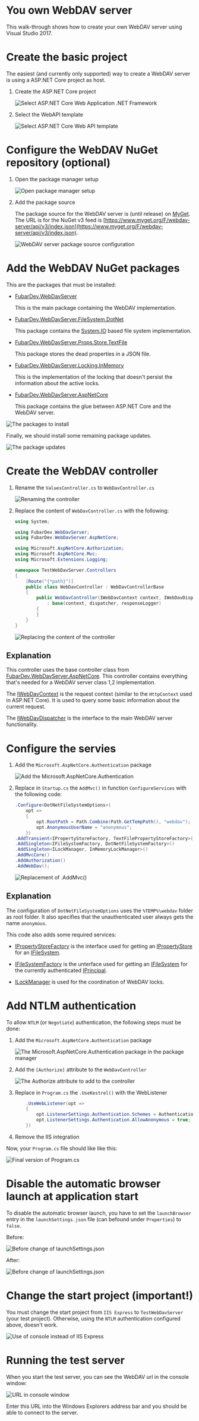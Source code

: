 # You own WebDAV server

This walk-through shows how to create your own WebDAV server using Visual Studio 2017.

# Create the basic project

The easiest (and currently only supported) way to create a WebDAV server
is using a ASP.NET Core project as host.

1. Create the ASP.NET Core project

   ![Select ASP.NET Core Web Application .NET Framework](~/images/walk-through/01-create-project.png)

2. Select the WebAPI template

   ![Select ASP.NET Core Web API template](~/images/walk-through/02-select-webapi.png)

# Configure the WebDAV NuGet repository (optional)

1. Open the package manager setup

   ![Open package manager setup](~/images/walk-through/03-package-manager-setup.png)

2. Add the package source

   The package source for the WebDAV server is (until release) on [MyGet](https://www.myget.org/feed/Packages/webdav-server). The URL is for the NuGet v3 feed is [https://www.myget.org/F/webdav-server/api/v3/index.json](https://www.myget.org/F/webdav-server/api/v3/index.json).

   ![WebDAV server package source configuration](~/images/walk-through/03-webdav-server-nuget-repository.png)

# Add the WebDAV NuGet packages

This are the packages that must be installed:

* [FubarDev.WebDavServer](https://www.myget.org/feed/webdav-server/package/nuget/FubarDev.WebDavServer)

   This is the main package containing the WebDAV implementation.

* [FubarDev.WebDavServer.FileSystem.DotNet](https://www.myget.org/feed/webdav-server/package/nuget/FubarDev.WebDavServer.FileSystem.DotNet)

   This package contains the [System.IO](xref:System.IO) based file system implementation.

* [FubarDev.WebDavServer.Props.Store.TextFile](https://www.myget.org/feed/webdav-server/package/nuget/FubarDev.WebDavServer.Props.Store.TextFile)

   This package stores the dead properties in a JSON file.

* [FubarDev.WebDavServer.Locking.InMemory](https://www.myget.org/feed/webdav-server/package/nuget/FubarDev.WebDavServer.Locking.InMemory)

   This is the implementation of the locking that doesn't persist the information about the active locks.

* [FubarDev.WebDavServer.AspNetCore](https://www.myget.org/feed/webdav-server/package/nuget/FubarDev.WebDavServer.AspNetCore)

   This package contains the glue between ASP.NET Core and the WebDAV server.

![The packages to install](~/images/walk-through/04-packages.png)

Finally, we should install some remaining package updates.

![The package updates](~/images/walk-through/05-update-packages.png)

# Create the WebDAV controller

1. Rename the `ValuesController.cs` to `WebDavController.cs`

   ![Renaming the controller](~/images/walk-through/06-rename-controller.png)

2. Replace the content of `WebDavController.cs` with the following:

    ```csharp
    using System;

    using FubarDev.WebDavServer;
    using FubarDev.WebDavServer.AspNetCore;

    using Microsoft.AspNetCore.Authorization;
    using Microsoft.AspNetCore.Mvc;
    using Microsoft.Extensions.Logging;

    namespace TestWebDavServer.Controllers
    {
        [Route("{*path}")]
        public class WebDavController : WebDavControllerBase
        {
            public WebDavController(IWebDavContext context, IWebDavDispatcher dispatcher, ILogger<WebDavIndirectResult> responseLogger = null)
                : base(context, dispatcher, responseLogger)
            {
            }
        }
    }
    ```

    ![Replacing the content of the controller](~/images/walk-through/07-modify-controller.png)

## Explanation

This controller uses the base controller class from [FubarDev.WebDavServer.AspNetCore](xref:FubarDev.WebDavServer.AspNetCore). This
controller contains everything that's needed for a WebDAV server class 1,2 implementation.

The [IWebDavContext](xref:FubarDev.WebDavServer.IWebDavContext) is the request context (similar to the `HttpContext` used in ASP.NET Core). It is used to query some basic information about the current request.

The [IWebDavDispatcher](xref:FubarDev.WebDavServer.IWebDavDispatcher) is the interface to the main WebDAV server functionality.

# Configure the servies

1. Add the `Microsoft.AspNetCore.Authentication` package

   ![Add the Microsoft.AspNetCore.Authentication](~/images/walk-through/08-add-auth-package.png)

2. Replace in `Startup.cs` the `AddMvc()` in function `ConfigureServices` with the following code:

    ```csharp
    .Configure<DotNetFileSystemOptions>(
        opt =>
        {
            opt.RootPath = Path.Combine(Path.GetTempPath(), "webdav");
            opt.AnonymousUserName = "anonymous";
        })
    .AddTransient<IPropertyStoreFactory, TextFilePropertyStoreFactory>()
    .AddSingleton<IFileSystemFactory, DotNetFileSystemFactory>()
    .AddSingleton<ILockManager, InMemoryLockManager>()
    .AddMvcCore()
    .AddAuthorization()
    .AddWebDav();
    ```

   ![Replacement of .AddMvc()](~/images/walk-through/09-after-replace.png)

## Explanation

The configuration of `DotNetFileSystemOptions` uses the `%TEMP%\webdav` folder as root folder. It also specifies that the unauthenticated user always gets the name `anonymous`.

This code also adds some required services:

* [IPropertyStoreFactory](xref:FubarDev.WebDavServer.Props.Store.IPropertyStoreFactory) is the interface used for getting an [IPropertyStore](xref:FubarDev.WebDavServer.Props.Store.IPropertyStore) for an [IFileSystem](xref:FubarDev.WebDavServer.FileSystem.IFileSystem).

* [IFileSystemFactory](xref:FubarDev.WebDavServer.FileSystem.IFileSystemFactory) is the unterface used for getting an [IFileSystem](xref:FubarDev.WebDavServer.FileSystem.IFileSystem) for the currently authenticated [IPrincipal](xref:System.Security.Principal.IPrincipal).

* [ILockManager](xref:FubarDev.WebDavServer.Locking.ILockManager) is used for the coordination of WebDAV locks.

# Add NTLM authentication

To allow `NTLM` (or `Negotiate`) authentication, the following steps must be done:

1. Add the `Microsoft.AspNetCore.Authentication` package

   ![The Microsoft.AspNetCore.Authentication package in the package manager](~/images/walk-through/08-add-auth-package.png)

2. Add the `[Authorize]` attribute to the `WebDavController`

   ![The Authorize attribute to add to the controller](~/images/walk-through/10-add-authorize-controller-attribute.png)

3. Replace in `Program.cs` the `.UseKestrel()` with the WebListener

    ```csharp
        .UseWebListener(opt =>
        {
            opt.ListenerSettings.Authentication.Schemes = AuthenticationSchemes.NTLM;
            opt.ListenerSettings.Authentication.AllowAnonymous = true;
        })
    ```

4. Remove the IIS integration

Now, your `Program.cs` file should like like this:

![Final version of Program.cs](~/images/walk-through/10-remove-iis-integration.png)

# Disable the automatic browser launch at application start

To disable the automatic browser launch, you have to set the `launchBrowser` entry in the `launchSettings.json` file (can befound under `Properties`) to `false`.

Before:

![Before change of launchSettings.json](~/images/walk-through/11-before-browser-disable.png)

After:

![Before change of launchSettings.json](~/images/walk-through/11-after-browser-disable.png)

# Change the start project (**important!**)

You must change the start project from `IIS Express` to `TestWebDavServer` (your test project). Otherwise, using the `NTLM` authentication configured above, doesn't work.

![Use of console instead of IIS Express](~/images/walk-through/12-start-server.png)

# Running the test server

When you start the test server, you can see the WebDAV url in the console window:

![URL in console window](~/images/walk-through/13-use-explorer-with-url.png)

Enter this URL into the Windows Explorers address bar and you should be able to connect to the server.
